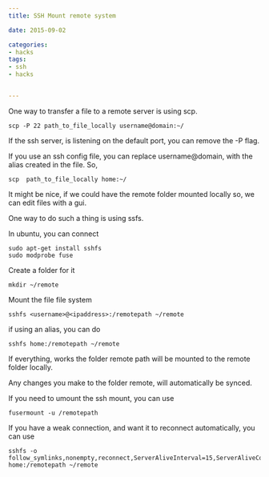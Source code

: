 ```yaml
---
title: SSH Mount remote system

date: 2015-09-02

categories:
- hacks
tags:
- ssh
- hacks


---
```


One way to transfer a file to a remote server is using scp.
```
scp -P 22 path_to_file_locally username@domain:~/
```


If the ssh server, is listening on the default port, you can remove the -P flag.

If you use an ssh config file, you can replace username@domain, with the alias created in the file.
So,
```
scp  path_to_file_locally home:~/
```

It might be nice, if we could have the remote folder mounted locally so, we can edit files with a gui.

One way to do such a thing is using ssfs.
<!-- more -->

In ubuntu, you can connect

```
sudo apt-get install sshfs
sudo modprobe fuse
```

Create a folder for it
```
mkdir ~/remote
```

Mount the file file system
```
sshfs <username>@<ipaddress>:/remotepath ~/remote
```

if using an alias, you can do
```
sshfs home:/remotepath ~/remote
```

If everything, works the folder remote path will be mounted to the remote folder locally.

Any changes you make to the folder remote, will automatically be synced.

If you need to umount the ssh mount, you can use

```
fusermount -u /remotepath
```

If you have a weak connection, and want it to reconnect automatically, you can use
```
sshfs -o follow_symlinks,nonempty,reconnect,ServerAliveInterval=15,ServerAliveCountMax=3 home:/remotepath ~/remote


```
